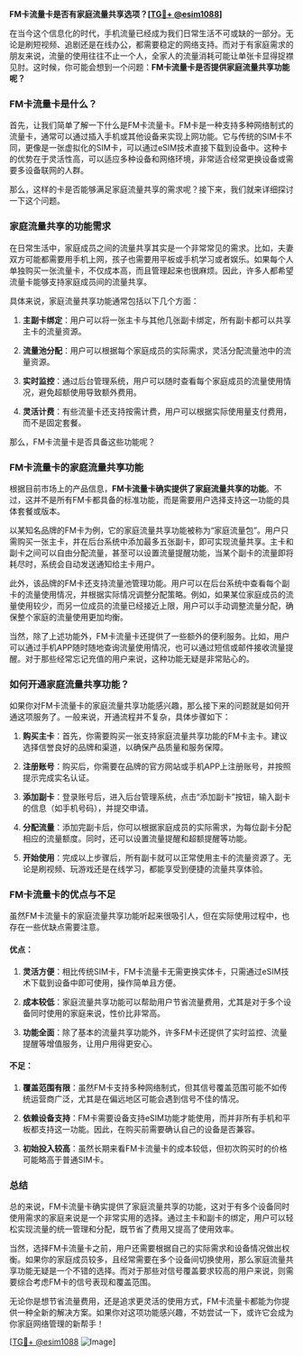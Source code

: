 **FM卡流量卡是否有家庭流量共享选项？[[TG💪+ @esim1088](https://t.me/s/esim1088)]**

在当今这个信息化的时代，手机流量已经成为我们日常生活不可或缺的一部分。无论是刷短视频、追剧还是在线办公，都需要稳定的网络支持。而对于有家庭需求的朋友来说，流量的使用往往不止一个人，全家人的流量消耗可能让单张卡显得捉襟见肘。这时候，你可能会想到一个问题：**FM卡流量卡是否提供家庭流量共享功能呢？**

### FM卡流量卡是什么？

首先，让我们简单了解一下什么是FM卡流量卡。FM卡是一种支持多种网络制式的流量卡，通常可以通过插入手机或其他设备来实现上网功能。它与传统的SIM卡不同，更像是一张虚拟化的SIM卡，可以通过eSIM技术直接下载到设备中。这种卡的优势在于灵活性高，可以适应多种设备和网络环境，非常适合经常更换设备或需要多设备联网的人群。

那么，这样的卡是否能够满足家庭流量共享的需求呢？接下来，我们就来详细探讨一下这个问题。

### 家庭流量共享的功能需求

在日常生活中，家庭成员之间的流量共享其实是一个非常常见的需求。比如，夫妻双方可能都需要用手机上网，孩子也需要用平板或手机学习或者娱乐。如果每个人单独购买一张流量卡，不仅成本高，而且管理起来也很麻烦。因此，许多人都希望流量卡能够支持家庭成员间的流量共享。

具体来说，家庭流量共享功能通常包括以下几个方面：

1. **主副卡绑定**：用户可以将一张主卡与其他几张副卡绑定，所有副卡都可以共享主卡的流量资源。
   
2. **流量池分配**：用户可以根据每个家庭成员的实际需求，灵活分配流量池中的流量资源。

3. **实时监控**：通过后台管理系统，用户可以随时查看每个家庭成员的流量使用情况，避免超额使用导致额外费用。

4. **灵活计费**：有些流量卡还支持按需计费，用户可以根据实际使用量支付费用，而不是固定套餐。

那么，FM卡流量卡是否具备这些功能呢？

### FM卡流量卡的家庭流量共享功能

根据目前市场上的产品信息，**FM卡流量卡确实提供了家庭流量共享的功能**。不过，这并不是所有FM卡都具备的标准功能，而是需要用户选择支持这一功能的具体套餐或版本。

以某知名品牌的FM卡为例，它的家庭流量共享功能被称为“家庭流量包”。用户只需购买一张主卡，并在后台系统中添加最多五张副卡，即可实现流量共享。主卡和副卡之间可以自由分配流量，甚至可以设置流量提醒功能，当某个副卡的流量即将耗尽时，系统会自动发送通知给主卡用户。

此外，该品牌的FM卡还支持流量池管理功能。用户可以在后台系统中查看每个副卡的流量使用情况，并根据实际情况调整分配策略。例如，如果某位家庭成员的流量使用较少，而另一位成员的流量已经接近上限，用户可以手动调整流量分配，确保整个家庭的流量使用更加均衡。

当然，除了上述功能外，FM卡流量卡还提供了一些额外的便利服务。比如，用户可以通过手机APP随时随地查询流量使用情况，也可以通过短信或邮件接收流量提醒。对于那些经常忘记充值的用户来说，这种功能无疑是非常贴心的。

### 如何开通家庭流量共享功能？

如果你对FM卡流量卡的家庭流量共享功能感兴趣，那么接下来的问题就是如何开通这项服务了。一般来说，开通流程并不复杂，具体步骤如下：

1. **购买主卡**：首先，你需要购买一张支持家庭流量共享功能的FM卡主卡。建议选择信誉良好的品牌和渠道，以确保产品质量和服务保障。

2. **注册账号**：购买后，你需要在品牌的官方网站或手机APP上注册账号，并按照提示完成实名认证。

3. **添加副卡**：登录账号后，进入后台管理系统，点击“添加副卡”按钮，输入副卡的信息（如手机号码），并提交申请。

4. **分配流量**：添加完副卡后，你可以根据家庭成员的实际需求，为每位副卡分配相应的流量额度。同时，还可以设置流量提醒和超额提醒等功能。

5. **开始使用**：完成以上步骤后，所有副卡就可以正常使用主卡的流量资源了。无论是刷视频、玩游戏还是在线学习，都能享受到便捷的流量共享体验。

### FM卡流量卡的优点与不足

虽然FM卡流量卡的家庭流量共享功能听起来很吸引人，但在实际使用过程中，也存在一些优缺点需要注意。

#### 优点：

1. **灵活方便**：相比传统SIM卡，FM卡流量卡无需更换实体卡，只需通过eSIM技术下载到设备中即可使用，操作简单且方便。

2. **成本较低**：家庭流量共享功能可以帮助用户节省流量费用，尤其是对于多个设备同时使用的家庭来说，性价比非常高。

3. **功能全面**：除了基本的流量共享功能外，许多FM卡还提供了实时监控、流量提醒等增值服务，让用户用得更安心。

#### 不足：

1. **覆盖范围有限**：虽然FM卡支持多种网络制式，但其信号覆盖范围可能不如传统运营商广泛，尤其是在偏远地区可能会遇到信号不佳的情况。

2. **依赖设备支持**：FM卡需要设备支持eSIM功能才能使用，而并非所有手机和平板都支持这一功能。因此，在购买前需要确认自己的设备是否兼容。

3. **初始投入较高**：虽然长期来看FM卡流量卡的成本较低，但初次购买时的价格可能略高于普通SIM卡。

### 总结

总的来说，FM卡流量卡确实提供了家庭流量共享的功能，这对于有多个设备同时使用需求的家庭来说是一个非常实用的选择。通过主卡和副卡的绑定，用户可以轻松实现流量的统一管理和分配，既节省了费用又提高了使用效率。

当然，选择FM卡流量卡之前，用户还需要根据自己的实际需求和设备情况做出权衡。如果你的家庭成员较多，且经常需要在多个设备间切换使用，那么家庭流量共享功能无疑是一个不错的选择。而对于那些对信号覆盖要求较高的用户来说，则需要综合考虑FM卡的信号表现和覆盖范围。

无论你是想节省流量费用，还是追求更灵活的使用方式，FM卡流量卡都能为你提供一种全新的解决方案。如果你对这项功能感兴趣，不妨尝试一下，或许它会成为你家庭网络管理的新帮手！

[[TG💪+ @esim1088](https://t.me/s/esim1088) ![Image](https://i.postimg.cc/4NQfJmqS/Snipaste-2025-05-13-00-14-12.png)]